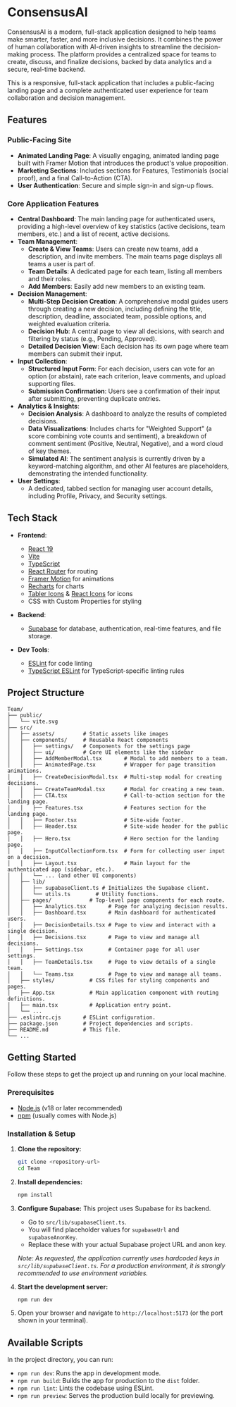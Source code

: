 # ConsensusAI

ConsensusAI is a modern, full-stack application designed to help teams make smarter, faster, and more inclusive decisions. It combines the power of human collaboration with AI-driven insights to streamline the decision-making process. The platform provides a centralized space for teams to create, discuss, and finalize decisions, backed by data analytics and a secure, real-time backend.

This is a responsive, full-stack application that includes a public-facing landing page and a complete authenticated user experience for team collaboration and decision management.

## Features

### Public-Facing Site
- **Animated Landing Page**: A visually engaging, animated landing page built with Framer Motion that introduces the product's value proposition.
- **Marketing Sections**: Includes sections for Features, Testimonials (social proof), and a final Call-to-Action (CTA).
- **User Authentication**: Secure and simple sign-in and sign-up flows.

### Core Application Features
- **Central Dashboard**: The main landing page for authenticated users, providing a high-level overview of key statistics (active decisions, team members, etc.) and a list of recent, active decisions.
- **Team Management**:
    - **Create & View Teams**: Users can create new teams, add a description, and invite members. The main teams page displays all teams a user is part of.
    - **Team Details**: A dedicated page for each team, listing all members and their roles.
    - **Add Members**: Easily add new members to an existing team.
- **Decision Management**:
    - **Multi-Step Decision Creation**: A comprehensive modal guides users through creating a new decision, including defining the title, description, deadline, associated team, possible options, and weighted evaluation criteria.
    - **Decision Hub**: A central page to view all decisions, with search and filtering by status (e.g., Pending, Approved).
    - **Detailed Decision View**: Each decision has its own page where team members can submit their input.
- **Input Collection**:
    - **Structured Input Form**: For each decision, users can vote for an option (or abstain), rate each criterion, leave comments, and upload supporting files.
    - **Submission Confirmation**: Users see a confirmation of their input after submitting, preventing duplicate entries.
- **Analytics & Insights**:
    - **Decision Analysis**: A dashboard to analyze the results of completed decisions.
    - **Data Visualizations**: Includes charts for "Weighted Support" (a score combining vote counts and sentiment), a breakdown of comment sentiment (Positive, Neutral, Negative), and a word cloud of key themes.
    - **Simulated AI**: The sentiment analysis is currently driven by a keyword-matching algorithm, and other AI features are placeholders, demonstrating the intended functionality.
- **User Settings**:
    - A dedicated, tabbed section for managing user account details, including Profile, Privacy, and Security settings.

## Tech Stack

- **Frontend**:
  - [React 19](https://react.dev/)
  - [Vite](https://vitejs.dev/)
  - [TypeScript](https://www.typescriptlang.org/)
  - [React Router](https://reactrouter.com/) for routing
  - [Framer Motion](https://www.framer.com/motion/) for animations
  - [Recharts](https://recharts.org/) for charts
  - [Tabler Icons](https://tabler-icons.io/) & [React Icons](https://react-icons.github.io/react-icons/) for icons
  - CSS with Custom Properties for styling

- **Backend**:
  - [Supabase](https://supabase.io/) for database, authentication, real-time features, and file storage.

- **Dev Tools**:
  - [ESLint](https://eslint.org/) for code linting
  - [TypeScript ESLint](https://typescript-eslint.io/) for TypeScript-specific linting rules

## Project Structure

```
Team/
├── public/
│   └── vite.svg
├── src/
│   ├── assets/         # Static assets like images
│   ├── components/     # Reusable React components
│   │   ├── settings/   # Components for the settings page
│   │   ├── ui/         # Core UI elements like the sidebar
│   │   ├── AddMemberModal.tsx       # Modal to add members to a team.
│   │   ├── AnimatedPage.tsx         # Wrapper for page transition animations.
│   │   ├── CreateDecisionModal.tsx  # Multi-step modal for creating decisions.
│   │   ├── CreateTeamModal.tsx      # Modal for creating a new team.
│   │   ├── CTA.tsx                  # Call-to-action section for the landing page.
│   │   ├── Features.tsx             # Features section for the landing page.
│   │   ├── Footer.tsx               # Site-wide footer.
│   │   ├── Header.tsx               # Site-wide header for the public page.
│   │   ├── Hero.tsx                 # Hero section for the landing page.
│   │   ├── InputCollectionForm.tsx  # Form for collecting user input on a decision.
│   │   ├── Layout.tsx               # Main layout for the authenticated app (sidebar, etc.).
│   │   └── ... (and other UI components)
│   ├── lib/
│   │   ├── supabaseClient.ts # Initializes the Supabase client.
│   │   └── utils.ts        # Utility functions.
│   ├── pages/            # Top-level page components for each route.
│   │   ├── Analytics.tsx       # Page for analyzing decision results.
│   │   ├── Dashboard.tsx       # Main dashboard for authenticated users.
│   │   ├── DecisionDetails.tsx # Page to view and interact with a single decision.
│   │   ├── Decisions.tsx       # Page to view and manage all decisions.
│   │   ├── Settings.tsx        # Container page for all user settings.
│   │   ├── TeamDetails.tsx     # Page to view details of a single team.
│   │   └── Teams.tsx           # Page to view and manage all teams.
│   ├── styles/           # CSS files for styling components and pages.
│   ├── App.tsx           # Main application component with routing definitions.
│   ├── main.tsx          # Application entry point.
│   └── ...
├── .eslintrc.cjs       # ESLint configuration.
├── package.json        # Project dependencies and scripts.
├── README.md           # This file.
└── ...
```

## Getting Started

Follow these steps to get the project up and running on your local machine.

### Prerequisites

- [Node.js](https://nodejs.org/) (v18 or later recommended)
- [npm](https://www.npmjs.com/) (usually comes with Node.js)

### Installation & Setup

1.  **Clone the repository:**
    ```bash
    git clone <repository-url>
    cd Team
    ```

2.  **Install dependencies:**
    ```bash
    npm install
    ```

3.  **Configure Supabase:**
    This project uses Supabase for its backend.
    - Go to `src/lib/supabaseClient.ts`.
    - You will find placeholder values for `supabaseUrl` and `supabaseAnonKey`.
    - Replace these with your actual Supabase project URL and anon key.

    *Note: As requested, the application currently uses hardcoded keys in `src/lib/supabaseClient.ts`. For a production environment, it is strongly recommended to use environment variables.*

4.  **Start the development server:**
    ```bash
    npm run dev
    ```

5.  Open your browser and navigate to `http://localhost:5173` (or the port shown in your terminal).

## Available Scripts

In the project directory, you can run:

- `npm run dev`: Runs the app in development mode.
- `npm run build`: Builds the app for production to the `dist` folder.
- `npm run lint`: Lints the codebase using ESLint.
- `npm run preview`: Serves the production build locally for previewing.


